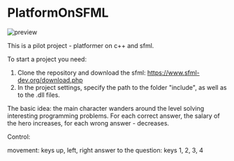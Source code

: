 # PlatformOnSFML

![preview](https://user-images.githubusercontent.com/22425439/52908261-07887a00-3283-11e9-9687-c81e3adb9229.png)

This is a pilot project - platformer on c++ and sfml. 

To start a project you need:
  1) Clone the repository and download the sfml: https://www.sfml-dev.org/download.php
  2) In the project settings, specify the path to the folder "include", as well as to the .dll files.

The basic idea: the main character wanders around the level solving interesting programming problems. For each correct answer, the salary of the hero increases, for each wrong answer - decreases.

Control:
  
  movement: keys up, left, right
  answer to the question: keys 1, 2, 3, 4
